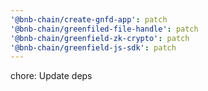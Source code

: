 ```yaml
---
'@bnb-chain/create-gnfd-app': patch
'@bnb-chain/greenfiled-file-handle': patch
'@bnb-chain/greenfield-zk-crypto': patch
'@bnb-chain/greenfield-js-sdk': patch
---
```


chore: Update deps
